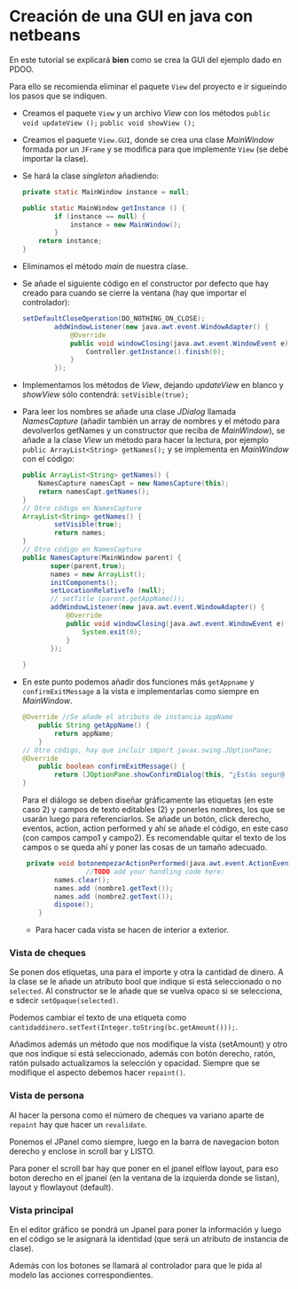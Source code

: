 # Creación de una GUI en java con netbeans

En este tutorial se explicará **bien** como se crea la GUI del ejemplo dado en PDOO.

Para ello se recomienda eliminar el paquete `View` del proyecto e ir sigueindo los pasos que se indiquen.

- Creamos el paquete `View` y un archivo *View* con los métodos `public void updateView ();` `public void showView ();`

- Creamos el paquete `View.GUI`, donde se crea una clase *MainWindow* formada por un `JFrame` y se modifica para que implemente `View` (se debe importar la clase).

- Se hará la clase *singleton* añadiendo:

  ```java
  private static MainWindow instance = null;
  
  public static MainWindow getInstance () {
          if (instance == null) {
              instance = new MainWindow();
          }
      return instance;
  }
  ```

- Eliminamos el método *main* de nuestra clase.

- Se añade el siguiente código en el constructor por defecto que hay creado para cuando se cierre la ventana (hay que importar el controlador):

  ```java
  setDefaultCloseOperation(DO_NOTHING_ON_CLOSE);
          addWindowListener(new java.awt.event.WindowAdapter() {
              @Override
              public void windowClosing(java.awt.event.WindowEvent e) {
                  Controller.getInstance().finish(0);
              }
          });
  ```

- Implementamos los métodos de *View*, dejando *updateView* en blanco y *showView* sólo contendrá: `setVisible(true);`

- Para leer los nombres se añade una clase *JDialog* llamada *NamesCapture* (añadir también un array de nombres y el método para devolverlos getNames y un constructor que reciba de *MainWindow*), se añade a la clase *View* un método para hacer la lectura, por ejemplo `public ArrayList<String> getNames();` y se implementa en *MainWindow* con el código:

  ```java
  public ArrayList<String> getNames() {
      NamesCapture namesCapt = new NamesCapture(this);
      return namesCapt.getNames();
  }
  // Otro código en NamesCapture
  ArrayList<String> getNames() {
          setVisible(true);
          return names;
  }
  // Otro código en NamesCapture
  public NamesCapture(MainWindow parent) {
         super(parent,true);
         names = new ArrayList();
         initComponents();
         setLocationRelativeTo (null);
         // setTitle (parent.getAppName());
         addWindowListener(new java.awt.event.WindowAdapter() {
             @Override
             public void windowClosing(java.awt.event.WindowEvent e) {
                 System.exit(0);
             }
         });
          
  }
  
  ```

- En este punto podemos añadir dos funciones más `getAppname` y `confirmExitMessage` a la vista e implementarlas como siempre en *MainWindow*.

  ```java
  @Override //Se añade el atributo de instancia appName
      public String getAppName() {
          return appName;
      }
  // Otro código, hay que incluir import javax.swing.JOptionPane;
  @Override
      public boolean confirmExitMessage() {
          return (JOptionPane.showConfirmDialog(this, "¿Estás segur@ que deseas salir?", getAppName(), JOptionPane.YES_NO_OPTION) == JOptionPane.YES_OPTION);
  }
  ```

  Para el diálogo se deben diseñar gráficamente las etiquetas (en este caso 2) y campos de texto editables (2) y ponerles nombres, los que se usarán luego para referenciarlos. Se añade un botón, click derecho, eventos, action, action performed y ahí se añade el código, en este caso (con campos campo1 y campo2). Es recomendable quitar el texto de los campos o se queda ahí y poner las cosas de un tamaño adecuado.

  ```java
   private void botonempezarActionPerformed(java.awt.event.ActionEvent evt) {                                             
                  //TODO add your handling code here:
          names.clear();
          names.add (nombre1.getText());
          names.add (nombre2.getText());
          dispose();
      }  
  ```

  - Para hacer cada vista se hacen de interior a exterior.

### Vista de cheques

Se ponen dos etiquetas, una para el importe y otra la cantidad de dinero. A la clase se le añade un atributo bool que indique si está seleccionado o no `selected`. Al constructor se le añade que se vuelva opaco si se selecciona, e sdecir `setOpaque(selected)`.

Podemos cambiar el texto de una etiqueta como `cantidaddinero.setText(Integer.toString(bc.getAmount()));`.

Añadimos además un método que nos modifique la vista (setAmount) y otro que nos indique si está seleccionado, además con botón derecho, ratón, ratón pulsado actualizamos la selección y opacidad. Siempre que se modifique el aspecto debemos hacer `repaint()`.

### Vista de persona

Al hacer la persona como el número de cheques va variano aparte de `repaint` hay que hacer un `revalidate`.

Ponemos el JPanel como siempre, luego en la barra de navegacion boton derecho y enclose in scroll bar y LISTO.

Para poner el scroll bar hay que poner en el jpanel elflow layout, para eso boton derecho en el jpanel (en la ventana de la izquierda donde se listan), layout y flowlayout (default).

### Vista principal

En el editor gráfico se pondrá un Jpanel para poner la información y luego en el código se le asignará la identidad (que será un atributo de instancia de clase).

Además con los botones se llamará al controlador para que le pida al modelo las acciones correspondientes.